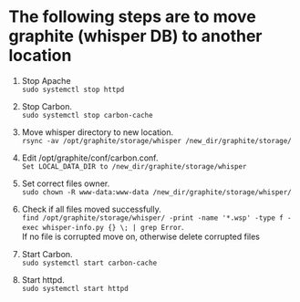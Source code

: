 # The following steps are to move graphite (whisper DB) to another location

1. Stop Apache  
`sudo systemctl stop httpd`

2. Stop Carbon.   
`sudo systemctl stop carbon-cache`

3. Move whisper directory to new location.  
`rsync -av /opt/graphite/storage/whisper /new_dir/graphite/storage/`

4. Edit /opt/graphite/conf/carbon.conf.  
`Set LOCAL_DATA_DIR to /new_dir/graphite/storage/whisper`

5. Set correct files owner.  
`sudo chown -R www-data:www-data /new_dir/graphite/storage/whisper/`

6. Check if all files moved successfully.  
`find /opt/graphite/storage/whisper/ -print -name '*.wsp' -type f -exec whisper-info.py {} \; | grep Error`.  
If no file is corrupted move on, otherwise delete corrupted files 

7. Start Carbon.  
`sudo systemctl start carbon-cache`

8. Start httpd.  
`sudo systemctl start httpd`
